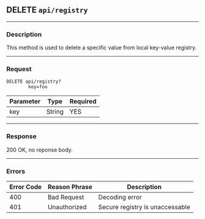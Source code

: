## DELETE `api/registry`

---

### Description

This method is used to delete a specific value from local key-value registry.

---

### Request

```
DELETE api/registry?
        key=foo
```

| Parameter        | Type        | Required |
|------------------|-------------|----------|
| key              | String      | YES       |

---

### Response

200 OK, no reponse body.

---

### Errors

| Error Code | Reason Phrase      | Description                             |
|------------|--------------------| ----------------------------------------|
| 400        | Bad Request        | Decoding error                          |
| 401        | Unauthorized       | Secure registry is unaccessable         |

